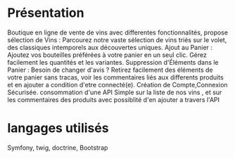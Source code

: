 # Présentation 
Boutique en ligne de vente de vins avec differentes fonctionnalités, propose sélection de Vins : Parcourez notre vaste sélection de vins triés sur le volet, des classiques intemporels aux découvertes uniques.
Ajout au Panier : Ajoutez vos bouteilles préférées à votre panier en un seul clic. Gérez facilement les quantités et les variantes.
Suppression d'Éléments dans le Panier : Besoin de changer d'avis ? Retirez facilement des éléments de votre panier sans tracas, voir les commentaires liés aux differents produits et en ajouter a condition d'etre connecté(e).
Création de Compte,Connexion Sécurisée.
consommation d'une API Simple sur la liste de nos vins , et sur les commentaires des produits avec possiblité d'en ajouter a travers l'API

# langages utilisés
Symfony, twig, doctrine, Bootstrap


